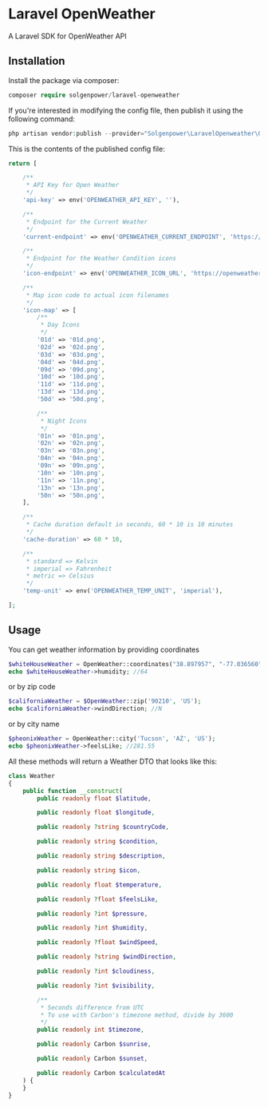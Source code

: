 # Laravel OpenWeather
A Laravel SDK for OpenWeather API


## Installation

Install the package via composer:
```php 
composer require solgenpower/laravel-openweather
```

If you're interested in modifying the config file, then publish it using the following command:
```php 
php artisan vendor:publish --provider="Solgenpower\LaravelOpenweather\OpenWeatherServiceProvider"
```

This is the contents of the published config file:
```php
return [

    /**
     * API Key for Open Weather
     */
    'api-key' => env('OPENWEATHER_API_KEY', ''),

    /**
     * Endpoint for the Current Weather
     */
    'current-endpoint' => env('OPENWEATHER_CURRENT_ENDPOINT', 'https://api.openweathermap.org/data/2.5/'),

    /**
     * Endpoint for the Weather Condition icons
     */
    'icon-endpoint' => env('OPENWEATHER_ICON_URL', 'https://openweathermap.org/img/wn/'),

    /**
     * Map icon code to actual icon filenames
     */
    'icon-map' => [
        /**
         * Day Icons
         */
        '01d' => '01d.png',
        '02d' => '02d.png',
        '03d' => '03d.png',
        '04d' => '04d.png',
        '09d' => '09d.png',
        '10d' => '10d.png',
        '11d' => '11d.png',
        '13d' => '13d.png',
        '50d' => '50d.png',

        /**
         * Night Icons
         */
        '01n' => '01n.png',
        '02n' => '02n.png',
        '03n' => '03n.png',
        '04n' => '04n.png',
        '09n' => '09n.png',
        '10n' => '10n.png',
        '11n' => '11n.png',
        '13n' => '13n.png',
        '50n' => '50n.png',
    ],

    /**
     * Cache duration default in seconds, 60 * 10 is 10 minutes
     */
    'cache-duration' => 60 * 10,

    /**
     * standard => Kelvin
     * imperial => Fahrenheit
     * metric => Celsius
     */
    'temp-unit' => env('OPENWEATHER_TEMP_UNIT', 'imperial'),

];
```

## Usage
You can get weather information by providing coordinates
```php 
$whiteHouseWeather = OpenWeather::coordinates("38.897957", "-77.036560");
echo $whiteHouseWeather->humidity; //64
```
or by zip code
```php 
$californiaWeather = $OpenWeather::zip('90210', 'US');
echo $californiaWeather->windDirection; //N
```
or by city name
```php
$pheonixWeather = OpenWeather::city('Tucson', 'AZ', 'US');
echo $pheonixWeather->feelsLike; //281.55
```

All these methods will return a Weather DTO that looks like this:
```php
class Weather
{
    public function __construct(
        public readonly float $latitude,

        public readonly float $longitude,

        public readonly ?string $countryCode,

        public readonly string $condition,

        public readonly string $description,

        public readonly string $icon,

        public readonly float $temperature,

        public readonly ?float $feelsLike,

        public readonly ?int $pressure,

        public readonly ?int $humidity,

        public readonly ?float $windSpeed,

        public readonly ?string $windDirection,

        public readonly ?int $cloudiness,

        public readonly ?int $visibility,

        /**
         * Seconds difference from UTC
         * To use with Carbon's timezone method, divide by 3600
         */
        public readonly int $timezone,

        public readonly Carbon $sunrise,

        public readonly Carbon $sunset,

        public readonly Carbon $calculatedAt
    ) {
    }
}
```


